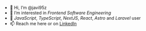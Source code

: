 - 👋 Hi, I’m @javi95z
- 👀 I’m interested in *Frontend Software Engineering*
- 💞️ *JavaScript*, *TypeScript*, *NextJS*, *React*, *Astro* and *Laravel* user
- 📫 Reach me here or on [LinkedIn](https://www.linkedin.com/in/javier-monfort/)


<!---
javi95z/javi95z is a ✨ special ✨ repository because its `README.md` (this file) appears on your GitHub profile.
You can click the Preview link to take a look at your changes.
--->
